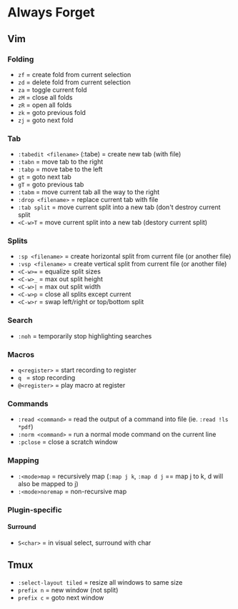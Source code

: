 # Always Forget
## Vim
### Folding
- `zf`                           = create fold from current selection
- `zd`                           = delete fold from current selection
- `za`                           = toggle current fold
- `zM`                           = close all folds
- `zR`                           = open all folds
- `zk`                           = goto previous fold
- `zj`                           = goto next fold

### Tab 
- `:tabedit <filename>` (:tabe)  = create new tab (with file)
- `:tabn`                        = move tab to the right
- `:tabp`                        = move tabe to the left
- `gt`                           = goto next tab
- `gT`                           = goto previous tab
- `:tabm`                        = move current tab all the way to the right
- `:drop <filename>`             = replace current tab with file
- `:tab split`                   = move current split into a new tab (don't destroy current split
- `<C-w>T`                       = move current split into a new tab (destory current split)

### Splits
- `:sp <filename>`               = create horizontal split from current file (or another file)
- `:vsp <filename>`              = create vertical split from current file (or another file)
- `<C-w>=`                       = equalize split sizes
- `<C-w>_`                       = max out split height
- `<C-w>|`                       = max out split width
- `<C-w>p`                       = close all splits except current
- `<C-w>r`                       = swap left/right or top/bottom split

### Search
- `:noh`                         = temporarily stop highlighting searches

### Macros
- `q<register>`                  = start recording to register
- `q `                           = stop recording
- `@<register>`                  = play macro at register

### Commands
- `:read <command>`              = read the output of a command into file (ie. `:read !ls *pdf`)
- `:norm <command>`              = run a normal mode command on the current line
- `:pclose`                      = close a scratch window

### Mapping
- `:<mode>map`                   = recursively map (`:map j k`, `:map d j` == map j to k, d will also be mapped to j)
- `:<mode>noremap`               = non-recursive map

### Plugin-specific
#### Surround
- `S<char>`                      = in visual select, surround with char

## Tmux
- `:select-layout tiled`         = resize all windows to same size
- `prefix n`                     = new window (not split)
- `prefix c`                     = goto next window
